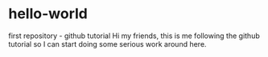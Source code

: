 # hello-world
first repository - github tutorial
Hi my friends, this is me following the github tutorial so I can start doing some serious work around here. 
